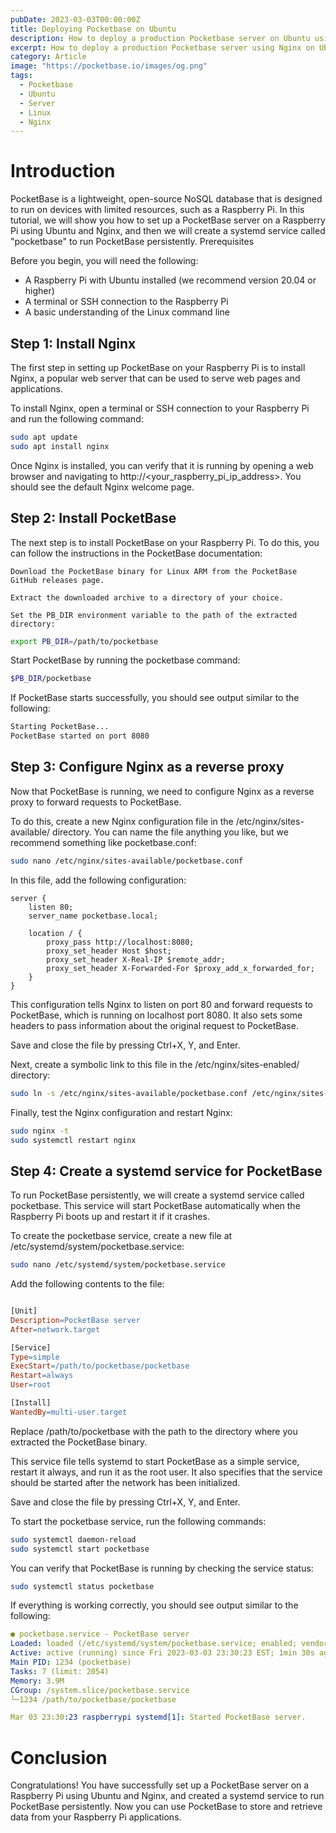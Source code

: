 ```yaml
---
pubDate: 2023-03-03T00:00:00Z
title: Deploying Pocketbase on Ubuntu
description: How to deploy a production Pocketbase server on Ubuntu using Nginx.
excerpt: How to deploy a production Pocketbase server using Nginx on Ubuntu.
category: Article
image: "https://pocketbase.io/images/og.png"
tags:
  - Pocketbase
  - Ubuntu
  - Server
  - Linux
  - Nginx
---
```


# Introduction

PocketBase is a lightweight, open-source NoSQL database that is designed to run on devices with limited resources, such as a Raspberry Pi. In this tutorial, we will show you how to set up a PocketBase server on a Raspberry Pi using Ubuntu and Nginx, and then we will create a systemd service called "pocketbase" to run PocketBase persistently.
Prerequisites

Before you begin, you will need the following:

- A Raspberry Pi with Ubuntu installed (we recommend version 20.04 or higher)
- A terminal or SSH connection to the Raspberry Pi
- A basic understanding of the Linux command line

## Step 1: Install Nginx

The first step in setting up PocketBase on your Raspberry Pi is to install Nginx, a popular web server that can be used to serve web pages and applications.

To install Nginx, open a terminal or SSH connection to your Raspberry Pi and run the following command:

```bash
sudo apt update
sudo apt install nginx
```

Once Nginx is installed, you can verify that it is running by opening a web browser and navigating to http://<your_raspberry_pi_ip_address>. You should see the default Nginx welcome page.

## Step 2: Install PocketBase

The next step is to install PocketBase on your Raspberry Pi. To do this, you can follow the instructions in the PocketBase documentation:

    Download the PocketBase binary for Linux ARM from the PocketBase GitHub releases page.

    Extract the downloaded archive to a directory of your choice.

    Set the PB_DIR environment variable to the path of the extracted directory:

```bash
export PB_DIR=/path/to/pocketbase
```

Start PocketBase by running the pocketbase command:

```bash
$PB_DIR/pocketbase
```

If PocketBase starts successfully, you should see output similar to the following:

```bash
Starting PocketBase...
PocketBase started on port 8080
```

## Step 3: Configure Nginx as a reverse proxy

Now that PocketBase is running, we need to configure Nginx as a reverse proxy to forward requests to PocketBase.

To do this, create a new Nginx configuration file in the /etc/nginx/sites-available/ directory. You can name the file anything you like, but we recommend something like pocketbase.conf:

```bash
sudo nano /etc/nginx/sites-available/pocketbase.conf
```

In this file, add the following configuration:

```
server {
    listen 80;
    server_name pocketbase.local;

    location / {
        proxy_pass http://localhost:8080;
        proxy_set_header Host $host;
        proxy_set_header X-Real-IP $remote_addr;
        proxy_set_header X-Forwarded-For $proxy_add_x_forwarded_for;
    }
}
```

This configuration tells Nginx to listen on port 80 and forward requests to PocketBase, which is running on localhost port 8080. It also sets some headers to pass information about the original request to PocketBase.

Save and close the file by pressing Ctrl+X, Y, and Enter.

Next, create a symbolic link to this file in the /etc/nginx/sites-enabled/ directory:

```bash
sudo ln -s /etc/nginx/sites-available/pocketbase.conf /etc/nginx/sites-enabled/
```

Finally, test the Nginx configuration and restart Nginx:

```bash
sudo nginx -t
sudo systemctl restart nginx
```

## Step 4: Create a systemd service for PocketBase

To run PocketBase persistently, we will create a systemd service called pocketbase. This service will start PocketBase automatically when the Raspberry Pi boots up and restart it if it crashes.

To create the pocketbase service, create a new file at /etc/systemd/system/pocketbase.service:

```bash
sudo nano /etc/systemd/system/pocketbase.service
```

Add the following contents to the file:

```makefile

[Unit]
Description=PocketBase server
After=network.target

[Service]
Type=simple
ExecStart=/path/to/pocketbase/pocketbase
Restart=always
User=root

[Install]
WantedBy=multi-user.target
```

Replace /path/to/pocketbase with the path to the directory where you extracted the PocketBase binary.

This service file tells systemd to start PocketBase as a simple service, restart it always, and run it as the root user. It also specifies that the service should be started after the network has been initialized.

Save and close the file by pressing Ctrl+X, Y, and Enter.

To start the pocketbase service, run the following commands:

```bash
sudo systemctl daemon-reload
sudo systemctl start pocketbase
```

You can verify that PocketBase is running by checking the service status:

```bash
sudo systemctl status pocketbase
```

If everything is working correctly, you should see output similar to the following:

```yaml
● pocketbase.service - PocketBase server
Loaded: loaded (/etc/systemd/system/pocketbase.service; enabled; vendor preset: enabled)
Active: active (running) since Fri 2023-03-03 23:30:23 EST; 1min 30s ago
Main PID: 1234 (pocketbase)
Tasks: 7 (limit: 2054)
Memory: 3.9M
CGroup: /system.slice/pocketbase.service
└─1234 /path/to/pocketbase/pocketbase

Mar 03 23:30:23 raspberrypi systemd[1]: Started PocketBase server.
```

# Conclusion

Congratulations! You have successfully set up a PocketBase server on a Raspberry Pi using Ubuntu and Nginx, and created a systemd service to run PocketBase persistently. Now you can use PocketBase to store and retrieve data from your Raspberry Pi applications.
